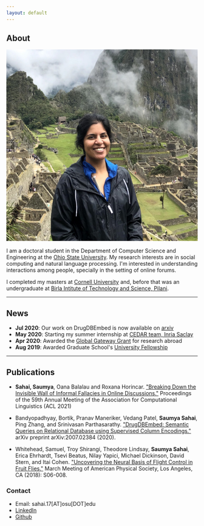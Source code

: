 ```yaml
---
layout: default
---
```


## About

<img class="profile-picture" src="photo.jpg">

I am a doctoral student in the Department of Computer Science and Engineering at the [Ohio State University](https://www.osu.edu/). My research interests are in social computing and natural language processing. I'm interested in understanding interactions among people, specially in the setting of online forums. 

I completed my masters at [Cornell University](https://www.cornell.edu/) and, before that was an undergraduate at [Birla Intitute of Technology and Science, Pilani](https://www.bits-pilani.ac.in/).

---

## News

* **Jul 2020**: Our work on DrugDBEmbed is now available on [arxiv](https://arxiv.org/pdf/2007.02384.pdf)
* **May 2020**: Starting my summer internship at [CEDAR team, Inria Saclay](https://team.inria.fr/cedar/)
* **Apr 2020**: Awarded the [Global Gateway Grant](https://cgs.osu.edu/funding-opportunities/global-gateway-grant/) for research abroad
* **Aug 2019**: Awarded Graduate School's [University Fellowship](https://gradsch.osu.edu/pursuing-your-degree/graduate-fellows/university-fellowship)


---

## Publications

* **Sahai, Saumya**, Oana Balalau and Roxana Horincar. ["Breaking Down the Invisible Wall of Informal Fallacies in Online Discussions."]() Proceedings of the 59th Annual Meeting of the Association for Computational Linguistics (ACL 2021)

* Bandyopadhyay, Bortik, Pranav Maneriker, Vedang Patel, **Saumya Sahai**, Ping Zhang, and Srinivasan Parthasarathy. ["DrugDBEmbed: Semantic Queries on Relational Database using Supervised Column Encodings."](https://arxiv.org/pdf/2007.02384.pdf) arXiv preprint arXiv:2007.02384 (2020).

* Whitehead, Samuel, Troy Shirangi, Theodore Lindsay, **Saumya Sahai**, Erica Ehrhardt, Tsevi Beatus, Nilay Yapici, Michael Dickinson, David Stern, and Itai Cohen. ["Uncovering the Neural Basis of Flight Control in Fruit Flies."](https://ui.adsabs.harvard.edu/abs/2018APS..MARS06008W/abstract)  March Meeting of American Physical Society, Los Angeles, CA (2018): S06-008.

<!-- * **Sahai, Saumya**, Samuel Whitehead, Esther Tsyngauz, Itai Cohen,  Nilay Yapici. ["Quantitative analysis of *Drosophila* foraging and ingestion behaviors"](). (In preparation) -->

### Contact

* Email: sahai.17[AT]osu[DOT]edu
* [LinkedIn](https://www.linkedin.com/in/saumyasahai/)
* [Github](https://github.com/sahaisaumya/)
